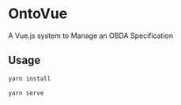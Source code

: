 # OntoVue
A Vue.js system to Manage an OBDA Specification

## Usage

``` bash
yarn install
```

``` bash
yarn serve
```